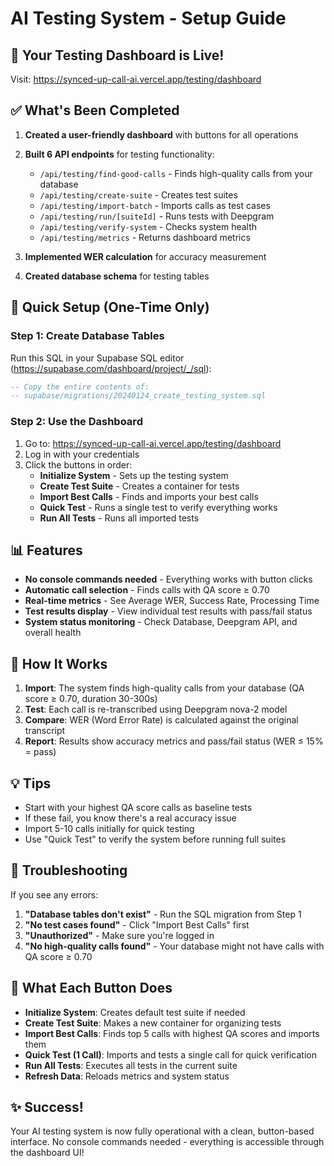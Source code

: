 # AI Testing System - Setup Guide

## 🎉 Your Testing Dashboard is Live!

Visit: https://synced-up-call-ai.vercel.app/testing/dashboard

## ✅ What's Been Completed

1. **Created a user-friendly dashboard** with buttons for all operations
2. **Built 6 API endpoints** for testing functionality:
   - `/api/testing/find-good-calls` - Finds high-quality calls from your database
   - `/api/testing/create-suite` - Creates test suites
   - `/api/testing/import-batch` - Imports calls as test cases
   - `/api/testing/run/[suiteId]` - Runs tests with Deepgram
   - `/api/testing/verify-system` - Checks system health
   - `/api/testing/metrics` - Returns dashboard metrics

3. **Implemented WER calculation** for accuracy measurement
4. **Created database schema** for testing tables

## 🚀 Quick Setup (One-Time Only)

### Step 1: Create Database Tables

Run this SQL in your Supabase SQL editor (https://supabase.com/dashboard/project/_/sql):

```sql
-- Copy the entire contents of:
-- supabase/migrations/20240124_create_testing_system.sql
```

### Step 2: Use the Dashboard

1. Go to: https://synced-up-call-ai.vercel.app/testing/dashboard
2. Log in with your credentials
3. Click the buttons in order:
   - **Initialize System** - Sets up the testing system
   - **Create Test Suite** - Creates a container for tests
   - **Import Best Calls** - Finds and imports your best calls
   - **Quick Test** - Runs a single test to verify everything works
   - **Run All Tests** - Runs all imported tests

## 📊 Features

- **No console commands needed** - Everything works with button clicks
- **Automatic call selection** - Finds calls with QA score ≥ 0.70
- **Real-time metrics** - See Average WER, Success Rate, Processing Time
- **Test results display** - View individual test results with pass/fail status
- **System status monitoring** - Check Database, Deepgram API, and overall health

## 🎯 How It Works

1. **Import**: The system finds high-quality calls from your database (QA score ≥ 0.70, duration 30-300s)
2. **Test**: Each call is re-transcribed using Deepgram nova-2 model
3. **Compare**: WER (Word Error Rate) is calculated against the original transcript
4. **Report**: Results show accuracy metrics and pass/fail status (WER ≤ 15% = pass)

## 💡 Tips

- Start with your highest QA score calls as baseline tests
- If these fail, you know there's a real accuracy issue
- Import 5-10 calls initially for quick testing
- Use "Quick Test" to verify the system before running full suites

## 🔧 Troubleshooting

If you see any errors:

1. **"Database tables don't exist"** - Run the SQL migration from Step 1
2. **"No test cases found"** - Click "Import Best Calls" first
3. **"Unauthorized"** - Make sure you're logged in
4. **"No high-quality calls found"** - Your database might not have calls with QA score ≥ 0.70

## 📝 What Each Button Does

- **Initialize System**: Creates default test suite if needed
- **Create Test Suite**: Makes a new container for organizing tests
- **Import Best Calls**: Finds top 5 calls with highest QA scores and imports them
- **Quick Test (1 Call)**: Imports and tests a single call for quick verification
- **Run All Tests**: Executes all tests in the current suite
- **Refresh Data**: Reloads metrics and system status

## ✨ Success!

Your AI testing system is now fully operational with a clean, button-based interface. No console commands needed - everything is accessible through the dashboard UI!